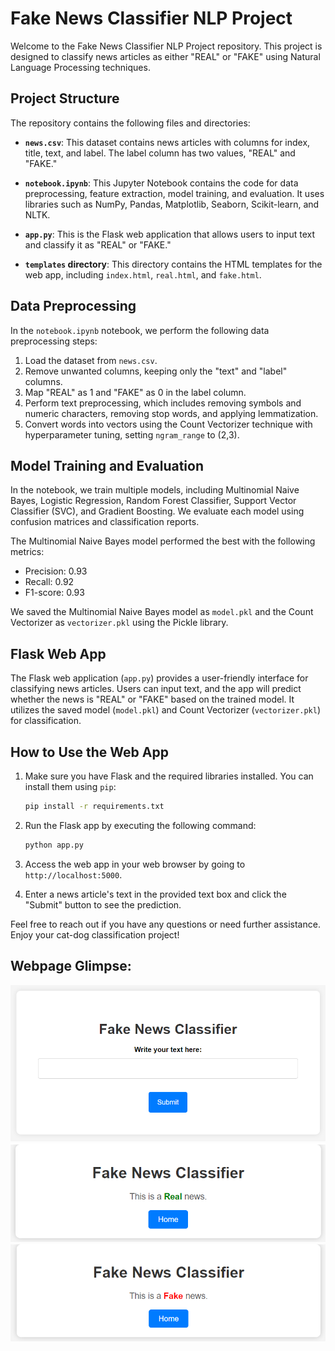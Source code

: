 # Fake News Classifier NLP Project

Welcome to the Fake News Classifier NLP Project repository. This project is designed to classify news articles as either "REAL" or "FAKE" using Natural Language Processing techniques.

## Project Structure

The repository contains the following files and directories:

- **`news.csv`**: This dataset contains news articles with columns for index, title, text, and label. The label column has two values, "REAL" and "FAKE."

- **`notebook.ipynb`**: This Jupyter Notebook contains the code for data preprocessing, feature extraction, model training, and evaluation. It uses libraries such as NumPy, Pandas, Matplotlib, Seaborn, Scikit-learn, and NLTK.

- **`app.py`**: This is the Flask web application that allows users to input text and classify it as "REAL" or "FAKE."

- **`templates` directory**: This directory contains the HTML templates for the web app, including `index.html`, `real.html`, and `fake.html`.

## Data Preprocessing

In the `notebook.ipynb` notebook, we perform the following data preprocessing steps:

1. Load the dataset from `news.csv`.
2. Remove unwanted columns, keeping only the "text" and "label" columns.
3. Map "REAL" as 1 and "FAKE" as 0 in the label column.
4. Perform text preprocessing, which includes removing symbols and numeric characters, removing stop words, and applying lemmatization.
5. Convert words into vectors using the Count Vectorizer technique with hyperparameter tuning, setting `ngram_range` to (2,3).

## Model Training and Evaluation

In the notebook, we train multiple models, including Multinomial Naive Bayes, Logistic Regression, Random Forest Classifier, Support Vector Classifier (SVC), and Gradient Boosting. We evaluate each model using confusion matrices and classification reports.

The Multinomial Naive Bayes model performed the best with the following metrics:
- Precision: 0.93
- Recall: 0.92
- F1-score: 0.93

We saved the Multinomial Naive Bayes model as `model.pkl` and the Count Vectorizer as `vectorizer.pkl` using the Pickle library.

## Flask Web App

The Flask web application (`app.py`) provides a user-friendly interface for classifying news articles. Users can input text, and the app will predict whether the news is "REAL" or "FAKE" based on the trained model. It utilizes the saved model (`model.pkl`) and Count Vectorizer (`vectorizer.pkl`) for classification.

## How to Use the Web App

1. Make sure you have Flask and the required libraries installed. You can install them using `pip`:

   ```bash
   pip install -r requirements.txt
   ```

2. Run the Flask app by executing the following command:

   ```bash
   python app.py
   ```

3. Access the web app in your web browser by going to `http://localhost:5000`.

4. Enter a news article's text in the provided text box and click the "Submit" button to see the prediction.

Feel free to reach out if you have any questions or need further assistance. Enjoy your cat-dog classification project!

## Webpage Glimpse:

![Index](index.png)
![Real](real.png)
![Fake](fake.png)